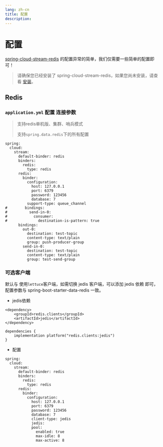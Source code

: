 ```yaml
---
lang: zh-cn
title: 配置
description: 
---
```


# 配置

[spring-cloud-stream-redis](https://github.com/guoshiqiufeng/spring-cloud-stream-redis) 的配置异常的简单，我们仅需要一些简单的配置即可！

> 请确保您已经安装了 spring-cloud-stream-redis，如果您尚未安装，请查看 [安装](install.md)。

## Redis

### `application.yml` 配置 连接参数

> 支持redis单机版、集群、哨兵模式
>
> 支持`spring.data.redis`下的所有配置
>

```yaml:no-line-numbers
spring:
  cloud:
    stream:
      default-binder: redis
      binders:
        redis:
          type: redis
      redis:
        binder:
          configuration:
            host: 127.0.0.1
            port: 6379
            password: 123456
            database: 7
          support-type: queue_channel
#        bindings:
#          send-in-0:
#            consumer:
#              destination-is-pattern: true
      bindings:
        out-0:
          destination: test-topic
          content-type: text/plain
          group: push-producer-group
        send-in-0:
          destination: test-topic
          content-type: text/plain
          group: test-send-group
```

### 可选客户端

默认与 使用`lettuce`客户端，如需切换 jedis 客户端，可以添加 jedis 依赖 即可，配置参数与 spring-boot-starter-data-redis 一致。

- jedis依赖

<CodeGroup>
  <CodeGroupItem title="Maven" active>

```xml:no-line-numbers:no-v-pre
<dependency>
    <groupId>redis.clients</groupId>
    <artifactId>jedis</artifactId>
</dependency>
```

  </CodeGroupItem>

  <CodeGroupItem title="Gradle">

```groovy:no-line-numbers:no-v-pre
dependencies {
    implementation platform("redis.clients:jedis")
}
```

  </CodeGroupItem>
</CodeGroup>

- 配置
```yaml:no-line-numbers
spring:
  cloud:
    stream:
      default-binder: redis
      binders:
        redis:
          type: redis
      redis:
        binder:
          configuration:
            host: 127.0.0.1
            port: 6379
            password: 123456
            database: 7
            client-type: jedis
            jedis:
            pool:
              enabled: true
              max-idle: 8
              max-active: 8

```

